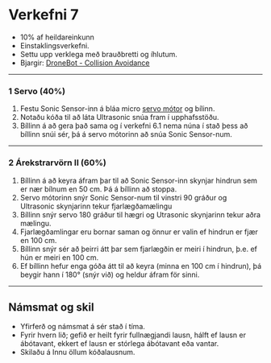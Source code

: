 # Verkefni 7 

- 10% af heildareinkunn
- Einstaklingsverkefni.
- Settu upp verklega með brauðbretti og íhlutum.
- Bjargir: [DroneBot - Collision Avoidance](https://dronebotworkshop.com/elegoo-robot-car-part-3/#Collision_Avoidance_Sketch)

---

### 1 Servo (40%)

1. Festu Sonic Sensor-inn á bláa micro [servo mótor](https://lastminuteengineers.com/servo-motor-arduino-tutorial/) og bílinn. 
1. Notaðu kóða til að láta Ultrasonic snúa fram í upphafsstöðu.
1. Bíllinn á að gera það sama og í verkefni 6.1 nema núna í stað þess að bíllinn snúi sér, þá á servo mótorinn að snúa Sonic Sensor-num.

---

### 2 Árekstrarvörn II (60%)

1. Bíllinn á að keyra áfram þar til að Sonic Sensor-inn skynjar hindrun sem er nær bílnum en 50 cm. Þá á bíllinn að stoppa. 
1. Servo mótorinn snýr Sonic Sensor-num til vinstri 90 gráður og Ultrasonic skynjarinn tekur fjarlægðamælingu
1. Bíllinn snýr servo 180 gráður til hægri og Utrasonic skynjarinn tekur aðra mælingu. 
1. Fjarlægðamlingar eru bornar saman og önnur er valin ef hindrun er fjær en 100 cm.
1. Bíllinn snýr sér að þeirri átt þar sem fjarlægðin er meiri í hindrun, þ.e. ef hún er meiri en 100 cm.
1. Ef bíllinn hefur enga góða átt til að keyra (minna en 100 cm í hindrun), þá beygir hann í 180° (snýr við) og heldur áfram för sinni.

---

## Námsmat og skil
- Yfirferð og námsmat á sér stað í tíma. 
- Fyrir hvern lið; gefið er heilt fyrir fullnægjandi lausn, hálft ef lausn er ábótavant, ekkert ef lausn er stórlega ábótavant eða vantar. 
- Skilaðu á Innu öllum kóðalausnum.
